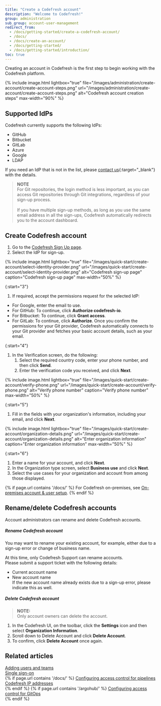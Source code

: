 ```yaml
---
title: "Create a Codefresh account"
description: "Welcome to Codefresh!"
group: administration
sub_group: account-user-management
redirect_from:
  - /docs/getting-started/create-a-codefresh-account/
  - /docs/
  - /docs/create-an-account/
  - /docs/getting-started/
  - /docs/getting-started/introduction/
toc: true
---
```


Creating an account in Codefresh is the first step to begin working with the Codefresh platform.

{% include 
image.html 
lightbox="true" 
file="/images/administration/create-account/create-account-steps.png" 
url="/images/administration/create-account/create-account-steps.png"
alt="Codefresh account creation steps" 
max-width="90%" 
%}

<!--- Creating an account provides access to the Codefresh platform, where you can install Runtimes, and create and manage GitOps entities.
After you select the IdP (identity provider), Codefresh requests permission to access your basic details, and for Git providers, to access your Git repositories. 

The permissions requested by Codefresh are needed in order to build and deploy your projects. -->

## Supported IdPs
Codefresh currently supports the following IdPs:
* GitHub
* Bitbucket
* GitLab 
* Azure
* Google 
* LDAP

If you need an IdP that is not in the list, please [contact us](https://codefresh.io/contact-us/){:target="\_blank"} with the details.


>**NOTE**     
For Git repositories, the login method is less important, as you can access Git repositories through Git integrations, regardless of your sign-up process. <br><br>
If you have multiple sign-up methods, as long as you use the same email address in all the sign-ups, Codefresh automatically redirects you to the account dashboard.

## Create Codefresh account
1. Go to the [Codefresh Sign Up page](https://g.codefresh.io/signup).  <!---need to change the URL and the screenshot-->
1. Select the IdP for sign-up.  


{% include 
image.html 
lightbox="true" 
file="/images/quick-start/create-account/select-identity-provider.png" 
url="/images/quick-start/create-account/select-identity-provider.png"
alt="Codefresh sign-up page" 
caption="Codefresh sign-up page" 
max-width="50%" 
%}

{:start="3"}
1. If required, accept the permissions request for the selected IdP:
  * For Google, enter the email to use.
  * For GitHub: To continue, click **Authorize codefresh-io**.
  * For Bitbucket: To continue, click **Grant access**.
  * For GitLab: To continue, click **Authorize**.
  Once you confirm the permissions for your Git provider, Codefresh automatically connects to your Git provider and fetches your basic account details, such as your email.

{:start="4"}
1. In the Verification screen, do the following:
    1. Select the required country code, enter your phone number, and then click **Send**.
    1. Enter the verification code you received, and click **Next**.

{% include 
image.html 
lightbox="true" 
file="/images/quick-start/create-account/verify-phone.png" 
url="/images/quick-start/create-account/verify-phone.png" 
alt="Verify phone number" 
caption="Verify phone number" 
max-width="50%" 
%}

{:start="5"}
1. Fill in the fields with your organization's information, including your email, and click **Next**. 

{% include 
image.html 
lightbox="true" 
file="/images/quick-start/create-account/organization-details.png" 
url="/images/quick-start/create-account/organization-details.png" 
alt="Enter organization information" 
caption="Enter organization information" 
max-width="50%" 
%}

{:start="6"}
1. Enter a name for your account, and click **Next**.
1. In the Organization type screen, select **Business use** and click **Next**.
1. Select the use cases for your organization and account from among those displayed.  

<!---
Need to change this screenshot or not include any
{% include 
image.html 
lightbox="true" 
file="/images/quick-start/create-account/select-use-cases.png" 
url="/images/quick-start/create-account/select-use-cases.png" 
alt="Quick start account creation: Select use cases" 
caption="Quick start account creation: Select use cases" 
max-width="50%" 
%}

-->

{% if page.url contains '/docs/' %}
For Codefresh on-premises, see [On-premises account & user setup]({{site.baseurl}}/docs/installation/on-premises/on-prem-configuration/).
{% endif %}



## Rename/delete Codefresh accounts
Account administrators can rename and delete Codefresh accounts.

##### Rename Codefresh account
You may want to rename your existing account, for example, either due to a sign-up error or change of business name.

At this time, only Codefresh Support can rename accounts.  
Please submit a support ticket with the following details:
* Current account name
* New account name  
  If the new account name already exists due to a sign-up error, please indicate this as well.

##### Delete Codefresh account

>**NOTE:**  
Only account owners can delete the account. 


1. In the Codefresh UI, on the toolbar, click the **Settings** icon and then select **Organization Information**.
1. Scroll down to Delete Account and click **Delete Account**.
1. To confirm, click **Delete Account** once again. 
 

## Related articles
[Adding users and teams]({{site.baseurl}}/docs/administration/account-user-management/add-users/)  
[Single sign-on]({{site.baseurl}}/docs/administration/single-sign-on/)  
{% if page.url contains '/docs/' %}
[Configuring access control for pipelines]({{site.baseurl}}/docs/administration/account-user-management/access-control/)  
[Codefresh IP addresses]({{site.baseurl}}/docs/administration/platform-ip-addresses/)  
{% endif %}
{% if page.url contains '/argohub/' %}
[Configuring access control for GitOps]({{site.baseurl}}/docs/administration/account-user-management/gitops-abac/)  
{% endif %}



